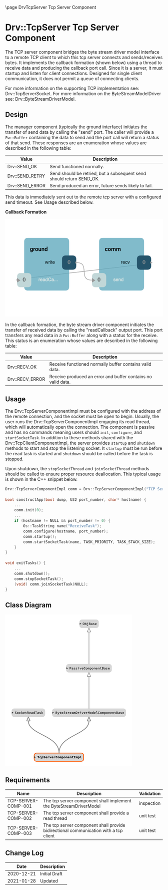 \page DrvTcpServer Tcp Server Component
# Drv::TcpServer Tcp Server Component

The TCP server component bridges the byte stream driver model interface to a remote TCP client to which this tcp server
connects and sends/receives bytes. It implements the callback formation (shown below) using a thread to receive data
and producing the callback port call. Since it is a server, it must startup and listen for client connections. Designed
for single client communication, it does not permit a queue of connecting clients.

For more information on the supporting TCP implementation see: Drv::TcpServerSocket.
For more information on the ByteStreamModelDriver see: Drv::ByteStreamDriverModel.

## Design

The manager component (typically the ground interface) initiates the transfer of send data by calling the "send" port.
The caller will provide a `Fw::Buffer` containing the data to send and the port call will return a status of that send.
These responses are an enumeration whose values are described in the following table:

| Value | Description |
|---|---|
| Drv::SEND_OK    | Send functioned normally. |
| Drv::SEND_RETRY | Send should be retried, but a subsequent send should return SEND_OK. |
| Drv::SEND_ERROR | Send produced an error, future sends likely to fail. |

This data is immediately sent out to the remote tcp server with a configured send timeout. See Usage described below.

**Callback Formation**

![Callback](../../ByteStreamDriverModel/docs/img/canvas-callback.png)

In the callback formation, the byte stream driver component initiates the transfer of received data by calling the
"readCallback" output port. This port transfers any read data in a `Fw::Buffer` along with a status for the receive.
This status is an enumeration whose values are described in the following table:

| Value | Description |
|---|---|
| Drv::RECV_OK    | Receive functioned normally buffer contains valid data. |
| Drv::RECV_ERROR | Receive produced an error and buffer contains no valid data. |

## Usage

The Drv::TcpServerComponentImpl must be configured with the address of the remote connection, and the socket must be
open to begin. Usually, the user runs the Drv::TcpServerComponentImpl engaging its read thread, which will automatically
open the  connection. The component is passive and has no commands meaning users should `init`, `configure`, and
`startSocketTask`. In addition to these methods shared with the Drv::TcpClientComponentImpl, the server provides
`startup` and `shutdown` methods to start and stop the listening socket. It `startup` must be run before the read task
is started and `shutdown` should be called before the task is stopped.

Upon shutdown, the `stopSocketThread` and `joinSocketThread` methods should be called to ensure
proper resource deallocation. This typical usage is shown in the C++ snippet below.


```c++
Drv::TcpServerComponentImpl comm = Drv::TcpServerComponentImpl("TCP Server");

bool constructApp(bool dump, U32 port_number, char* hostname) {
    ...
    comm.init(0);
    ...
    if (hostname != NULL && port_number != 0) {
        Os::TaskString name("ReceiveTask");
        comm.configure(hostname, port_number);
        comm.startup();
        comm.startSocketTask(name, TASK_PRIORITY, TASK_STACK_SIZE);
    }
}

void exitTasks() {
    ...
    comm.shutdown();
    comm.stopSocketTask();
    (void) comm.joinSocketTask(NULL);
}
```
## Class Diagram
![class diagram](./img/class_diagram_tcpserver.png)

## Requirements

| Name | Description | Validation |
|---|---|---|
| TCP-SERVER-COMP-001 | The tcp server component shall implement the ByteStreamDriverModel  | inspection |
| TCP-SERVER-COMP-002 | The tcp server component shall provide a read thread | unit test |
| TCP-SERVER-COMP-003 | The tcp server component shall provide bidirectional communication with a tcp client | unit test |

## Change Log

| Date | Description |
|---|---|
| 2020-12-21 | Initial Draft |
| 2021-01-28 | Updated |
